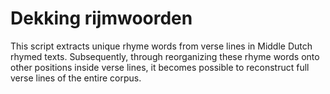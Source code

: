 # Dekking rijmwoorden

This script extracts unique rhyme words from verse lines in Middle Dutch rhymed texts. Subsequently, through reorganizing these rhyme words onto other positions inside verse lines, it becomes possible to reconstruct full verse lines of the entire corpus.
